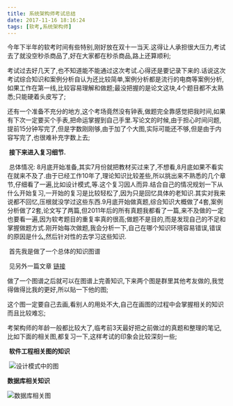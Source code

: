 ```yaml
---
title: 系统架构师考试总结
date: 2017-11-16 18:16:24
tags: [软考,系统架构师]
---
```


​	今年下半年的软考时间有些特别,刚好放在双十一当天.这得让人承担很大压力,考试去了就没空秒杀商品了,好在大家都在秒杀商品,路上还算顺利;

​	考试过去好几天了,也不知道能不能通过这次考试.心得还是要记录下来的.话说这次考试综合知识和案例分析自认为还比较简单,案例分析都是流行的电商等案例分析,如果工作在第一线,比较容易理解和做题;最没把握的是论文这块,4个题目都不太熟悉;只能硬着头皮写了;

​	还有一个准备不充分的地方,这个考场竟然没有钟表,做题完全靠感觉把我时间,如果有下次一定要买个手表,把命运掌握到自己手里.写论文的时候,由于担心时间问题,提前15分钟写完了,但是字数刚刚够,由于加了个大图,实际可能还不够,但是由于内容写完了,也很难补充字数上去;

<!--more-->

​	**接下来进入复习细节.**

​	总体情况: 8月底开始准备,其实7月份就把教材买过来了,不想看,8月底如果不看实在就来不及了.由于已经工作10年了,理论知识比较差些,所以挑出来不熟悉的几个章节,仔细看了一遍,比如设计模式,等.这个复习因人而异.结合自己的情况规划一下从什么开始复习,一开始的复习是比较轻松了,因为只是回忆具体的老知识.其实对我来说都不回忆,压根就没学过这些东西.9月底开始做真题,综合知识大概做了4套,案例分析做了2套,论文写了两篇,但2011年后的所有真题我都看了一篇,来不及做的一定也要看一遍,因为软考题目的重复率真的很高;做题不是目的,而是发现自己的不足和掌握做题方式.刚开始每次做题,我会分析一下,自己在哪个知识环境容易错误,错误的原因是什么,然后针对性的去学习这些知识.

​	首先我是做了一个总体的知识图谱

​	见另外一篇文章 [链接](http://zhangzeshuai.com/2017/10/24/%E7%B3%BB%E7%BB%9F%E6%9E%B6%E6%9E%84%E5%B8%88%E7%9F%A5%E8%AF%86%E5%9B%BE%E8%B0%B1/)

​	做了一个图谱之后就可以在图谱上完善知识,下来两个图是群里其他考友做的,我觉得做得比我的更好,所以贴一下他的图;

​	这个图一定要自己去画,看别人的用处不大,自己在画图的过程中会掌握相关的知识而且比较难忘;

​	考架构师的年龄一般都比较大了,临考前3天最好把之前做过的真题和整理的笔记,比如下面的相关图,都复习一下,这样考试的印象会比较深刻一些;



​	**软件工程相关图的知识**

​	![设计模式中的图](http://img.blog.csdn.net/20171116185845119?watermark/2/text/aHR0cDovL2Jsb2cuY3Nkbi5uZXQvemhhbmd6ZXNodWFp/font/5a6L5L2T/fontsize/400/fill/I0JBQkFCMA==/dissolve/70/gravity/SouthEast)





**数据库相关知识**

![数据库相关图](http://img.blog.csdn.net/20171116185913444?watermark/2/text/aHR0cDovL2Jsb2cuY3Nkbi5uZXQvemhhbmd6ZXNodWFp/font/5a6L5L2T/fontsize/400/fill/I0JBQkFCMA==/dissolve/70/gravity/SouthEast)

